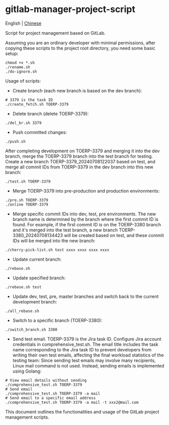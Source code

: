 # gitlab-manager-project-script

English | [Chinese](README_zh.md)

Script for project management based on GitLab.

Assuming you are an ordinary developer with minimal permissions, after copying these scripts to the project root directory, you need some basic setup:

```shell
chmod +x *.sh
./rename.sh
./do-ignore.sh
```
Usage of scripts:

- Create branch (each new branch is based on the dev branch):
```shell
# 3379 is the task ID
./create_fetch.sh TOERP-3379
```
- Delete branch (delete TOERP-3379):
```shell
./del_br.sh 3379
```
- Push committed changes:
```shell
./push.sh
```
After completing development on TOERP-3379 and merging it into the dev branch, merge the TOERP-3379 branch into the test branch for testing. Create a new branch TOERP-3379_20240708122037 based on test, and merge all commit IDs from TOERP-3379 in the dev branch into this new branch:
```shell
./test.sh TOERP-3379
```
- Merge TOERP-3379 into pre-production and production environments:
```shell
./pre.sh TOERP-3379
./online TOERP-3379
```
- Merge specific commit IDs into dev, test, pre environments. The new branch name is determined by the branch where the first commit ID is found. For example, if the first commit ID is on the TOERP-3380 branch and it's merged into the test branch, a new branch TOERP-3380_20240708134423 will be created based on test, and these commit IDs will be merged into the new branch:
```shell
./cherry-pick-list.sh test xxxx xxxx xxxx xxxx
```
- Update current branch:
```shell
./rebase.sh
```
- Update specified branch:
```shell
./rebase.sh test
```
- Update dev, test, pre, master branches and switch back to the current development branch:
```shell
./all_rebase.sh
```
- Switch to a specific branch (TOERP-3380):
```shell
./switch_branch.sh 3380
```
- Send test email. TOERP-3379 is the Jira task ID. Configure Jira account credentials in comprehensive_test.sh. The email title includes the task name corresponding to the Jira task ID to prevent developers from writing their own test emails, affecting the final workload statistics of the testing team:
Since sending test emails may involve many recipients, Linux mail command is not used. Instead, sending emails is implemented using Golang:
```shell
# View email details without sending
./comprehensive_test.sh TOERP-3379
# Send email
./comprehensive_test.sh TOERP-3379 -a mail
# Send email to a specific email address
./comprehensive_test.sh TOERP-3379 -a mail -t xxx2@mail.com
```
This document outlines the functionalities and usage of the GitLab project management scripts.